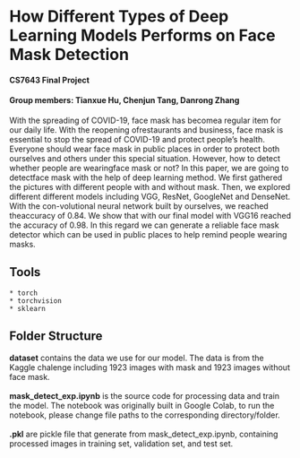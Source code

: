 # How Different Types of Deep Learning Models Performs on Face Mask Detection
#### CS7643 Final Project 
#### Group members: Tianxue Hu, Chenjun Tang, Danrong Zhang 
With the spreading of COVID-19, face mask has becomea  regular  item  for  our  daily  life.   With  the  reopening  ofrestaurants and business, face mask is essential to stop the spread of COVID-19 and protect people’s health. Everyone should wear face mask in public places in order to protect both ourselves and  others under this special situation. However, how to detect whether people are wearingface mask or not? In this paper, we are going to detectface mask with the help of deep learning method. We first gathered the pictures with different people with and without mask. Then, we explored different different models including VGG, ResNet, GoogleNet and DenseNet. With the con-volutional neural network built by ourselves, we reached theaccuracy of 0.84. We show that with our final model with VGG16 reached the accuracy of 0.98. In this regard we can generate a reliable face mask detector which can be used in public places to help remind people wearing masks.<br>

## Tools 
    * torch
    * torchvision
    * sklearn

## Folder Structure
**dataset** contains the data we use for our model. The data is from the Kaggle chalenge including 1923 images with mask and 1923 images without face mask.<br>
<br>
**mask_detect_exp.ipynb** is the source code for processing data and train the model. The notebook was originally built in Google Colab, to run the notebook, please change file paths to the corresponding directory/folder. <br>
<br>
**.pkl** are pickle file that generate from mask_detect_exp.ipynb, containing processed images in training set, validation set, and test set.<br>